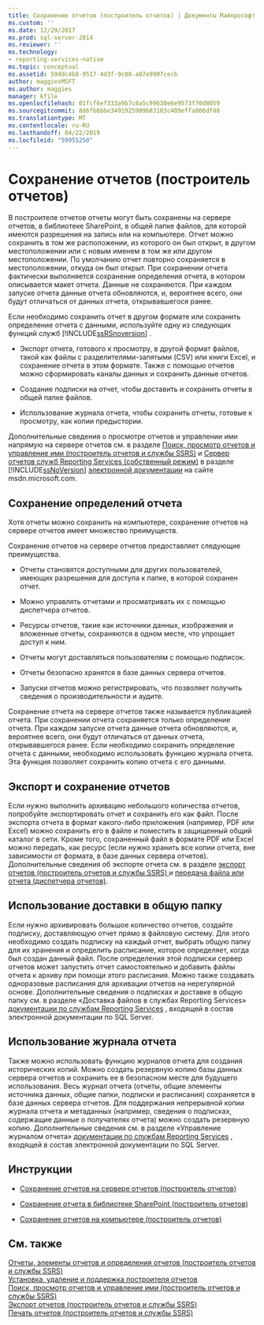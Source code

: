 ```yaml
---
title: Сохранение отчетов (построитель отчетов) | Документы Майкрософт
ms.custom: ''
ms.date: 12/29/2017
ms.prod: sql-server-2014
ms.reviewer: ''
ms.technology:
- reporting-services-native
ms.topic: conceptual
ms.assetid: 59ddc4b8-9517-4d3f-9c88-a07e9907cecb
author: maggiesMSFT
ms.author: maggies
manager: kfile
ms.openlocfilehash: 01fcf6ef333a9b7c8a5c99630e6e9573f70d8059
ms.sourcegitcommit: 8d6fb6bbe3491925909b83103c409effa006df88
ms.translationtype: MT
ms.contentlocale: ru-RU
ms.lasthandoff: 04/22/2019
ms.locfileid: "59955250"
---
```

# <a name="saving-reports-report-builder"></a>Сохранение отчетов (построитель отчетов)
  В построителе отчетов отчеты могут быть сохранены на сервере отчетов, в библиотеке SharePoint, в общей папке файлов, для которой имеются разрешения на запись или на компьютере. Отчет можно сохранить в том же расположении, из которого он был открыт, в другом местоположении или с новым именем в том же или другом местоположении. По умолчанию отчет повторно сохраняется в местоположении, откуда он был открыт. При сохранении отчета фактически выполняется сохранение определения отчета, в котором описывается макет отчета. Данные не сохраняются. При каждом запуске отчета данные отчета обновляются, и, вероятнее всего, они будут отличаться от данных отчета, открывавшегося ранее.  
  
 Если необходимо сохранить отчет в другом формате или сохранить определение отчета с данными, используйте одну из следующих функций служб [!INCLUDE[ssRSnoversion](../../includes/ssrsnoversion-md.md)] .  
  
-   Экспорт отчета, готового к просмотру, в другой формат файлов, такой как файлы с разделителями-запятыми (CSV) или книги Excel, и сохранение отчета в этом формате. Также с помощью отчетов можно сформировать каналы данных и сохранить данные отчетов.  
  
-   Создание подписки на отчет, чтобы доставить и сохранить отчеты в общей папке файлов.  
  
-   Использование журнала отчета, чтобы сохранить отчеты, готовые к просмотру, как копии предыстории.  
  
 Дополнительные сведения о просмотре отчетов и управлении ими напрямую на сервере отчетов см. в разделе [Поиск, просмотр отчетов и управление ими (построитель отчетов и службы SSRS)](finding-viewing-and-managing-reports-report-builder-and-ssrs.md) и [Сервер отчетов служб Reporting Services (собственный режим)](../report-server/reporting-services-report-server-native-mode.md) в разделе [!INCLUDE[ssNoVersion](../../includes/ssnoversion-md.md)] [электронной документации](https://go.microsoft.com/fwlink/?LinkId=154888) на сайте msdn.microsoft.com.  
  
##  <a name="SavingReportDefinitions"></a> Сохранение определений отчета  
 Хотя отчеты можно сохранить на компьютере, сохранение отчетов на сервере отчетов имеет множество преимуществ.  
  
 Сохранение отчетов на сервере отчетов предоставляет следующие преимущества.  
  
-   Отчеты становятся доступными для других пользователей, имеющих разрешения для доступа к папке, в которой сохранен отчет.  
  
-   Можно управлять отчетами и просматривать их с помощью диспетчера отчетов.  
  
-   Ресурсы отчетов, такие как источники данных, изображения и вложенные отчеты, сохраняются в одном месте, что упрощает доступ к ним.  
  
-   Отчеты могут доставляться пользователям с помощью подписок.  
  
-   Отчеты безопасно хранятся в базе данных сервера отчетов.  
  
-   Запуски отчетов можно регистрировать, что позволяет получить сведения о производительности и аудите.  
  
 Сохранение отчета на сервере отчетов также называется публикацией отчета. При сохранении отчета сохраняется только определение отчета. При каждом запуске отчета данные отчета обновляются, и, вероятнее всего, они будут отличаться от данных отчета, открывавшегося ранее. Если необходимо сохранить определение отчета с данными, необходимо использовать функцию журнала отчета. Эта функция позволяет сохранить копию отчета с его данными.  
  

  
##  <a name="ExportingAndSavingReports"></a> Экспорт и сохранение отчетов  
 Если нужно выполнить архивацию небольшого количества отчетов, попробуйте экспортировать отчет и сохранить его как файл. После экспорта отчета в формат какого-либо приложения (например, PDF или Excel) можно сохранить его в файле и поместить в защищенный общий каталог в сети. Кроме того, сохраненный файл в формате PDF или Excel можно передать, как ресурс (если нужно хранить все копии отчета, вне зависимости от формата, в базе данных сервера отчетов). Дополнительные сведения об экспорте отчета см. в разделе [экспорт отчетов &#40;построитель отчетов и службы SSRS&#41; ](export-reports-report-builder-and-ssrs.md) и [передача файла или отчета &#40;диспетчера отчетов&#41;](../reports/upload-a-file-or-report-report-manager.md).  
  

  
##  <a name="UsingFileShareDelivery"></a> Использование доставки в общую папку  
 Если нужно архивировать большое количество отчетов, создайте подписку, доставляющую отчет прямо в файловую систему. Для этого необходимо создать подписку на каждый отчет, выбрать общую папку для их хранения и определить расписание, которое определяет, когда был создан данный файл. После определения этой подписки сервер отчетов может запустить отчет самостоятельно и добавить файлы отчета к архиву при помощи этого расписания. Можно также создавать одноразовые расписания для архивации отчетов на нерегулярной основе. Дополнительные сведения о подписках и доставке в общую папку см. в разделе «Доставка файлов в службах Reporting Services» [документации по службам Reporting Services](https://go.microsoft.com/fwlink/?linkid=121312) , входящей в состав электронной документации по SQL Server.  
  

  
##  <a name="UsingReportHistory"></a> Использование журнала отчета  
 Также можно использовать функцию журналов отчета для создания исторических копий. Можно создать резервную копию базы данных сервера отчетов и сохранить ее в безопасном месте для будущего использования. Весь журнал отчета (отчеты, общие элементы источника данных, общие папки, подписки и расписания) сохраняется в базе данных сервера отчетов. Для поддержания непрерывной копии журнала отчета и метаданных (например, сведения о подписках, содержащие данные о получателях отчета) можно создать резервную копию. Дополнительные сведения см. в разделе «Управление журналом отчета» [документации по службам Reporting Services](https://go.microsoft.com/fwlink/?linkid=121312) , входящей в состав электронной документации по SQL Server.  
  

  
##  <a name="HowTo"></a> Инструкции  
  
-   [Сохранение отчетов на сервере отчетов (построитель отчетов)](save-reports-to-a-report-server-report-builder.md)  
  
-   [Сохранение отчета в библиотеке SharePoint (построитель отчетов)](save-a-report-to-a-sharepoint-library-report-builder.md)  
  
-   [Сохранение отчетов на компьютере &#40;построитель отчетов&#41;](../save-reports-to-your-computer-report-builder.md)  
  

  
## <a name="see-also"></a>См. также  
 [Отчеты, элементы отчетов и определения отчетов (построитель отчетов и службы SSRS)](../report-design/reports-report-parts-and-report-definitions-report-builder-and-ssrs.md)   
 [Установка, удаление и поддержка построителя отчетов](../install-uninstall-and-report-builder-support.md)   
 [Поиск, просмотр отчетов и управление ими (построитель отчетов и службы SSRS)](finding-viewing-and-managing-reports-report-builder-and-ssrs.md)   
 [Экспорт отчетов &#40;построитель отчетов и службы SSRS&#41;](export-reports-report-builder-and-ssrs.md)   
 [Печать отчетов (построитель отчетов и службы SSRS)](print-reports-report-builder-and-ssrs.md)  
  
  
